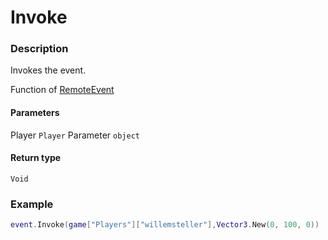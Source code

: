 # Invoke
### Description
Invokes the event.

Function of [RemoteEvent](/classes/RemoteEvent/)

#### Parameters
Player `Player`
Parameter `object`

#### Return type
`Void`

### Example
```lua
event.Invoke(game["Players"]["willemsteller"],Vector3.New(0, 100, 0))
```
